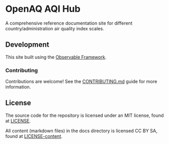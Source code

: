 # OpenAQ AQI Hub

A comprehensive reference documentation site for different country/administration air quality index scales.

## Development

This site built using the [Observable Framework](https://observablehq.com/framework/).

### Contributing 

Contributions are welcome! See the [CONTRIBUTING.md](./CONTRIBUTING.md) guide for more information.

## License

The source code for the repository is licensed under an MIT license, found at [LICENSE](./LICENSE).

All content (markdown files) in the docs directory is licensed CC BY SA, found at [LICENSE-content](./LICENSE-content).
